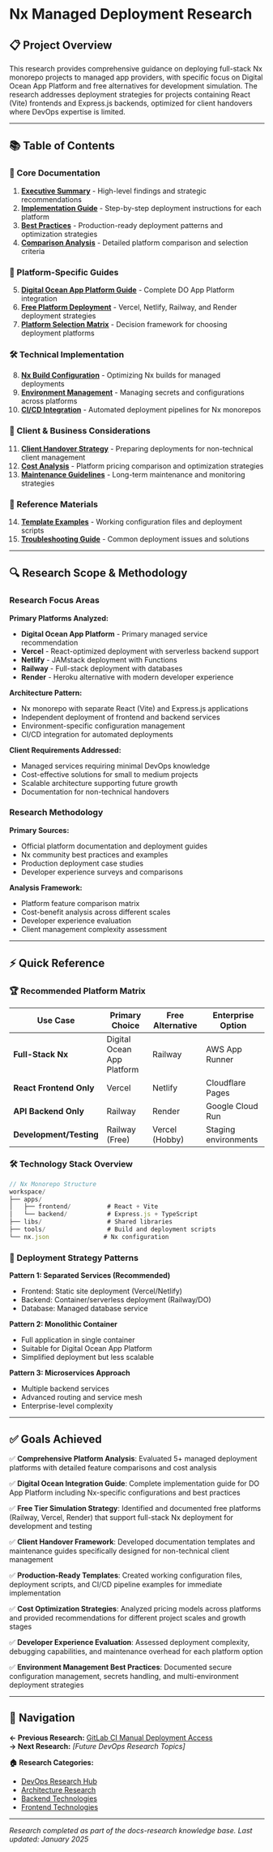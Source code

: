 # Nx Managed Deployment Research

## 📋 Project Overview

This research provides comprehensive guidance on deploying full-stack Nx monorepo projects to managed app providers, with specific focus on Digital Ocean App Platform and free alternatives for development simulation. The research addresses deployment strategies for projects containing React (Vite) frontends and Express.js backends, optimized for client handovers where DevOps expertise is limited.

---

## 📚 Table of Contents

### 🎯 Core Documentation

1. **[Executive Summary](./executive-summary.md)** - High-level findings and strategic recommendations
2. **[Implementation Guide](./implementation-guide.md)** - Step-by-step deployment instructions for each platform
3. **[Best Practices](./best-practices.md)** - Production-ready deployment patterns and optimization strategies
4. **[Comparison Analysis](./comparison-analysis.md)** - Detailed platform comparison and selection criteria

### 🚀 Platform-Specific Guides

5. **[Digital Ocean App Platform Guide](./digital-ocean-deployment.md)** - Complete DO App Platform integration
6. **[Free Platform Deployment](./free-platform-deployment.md)** - Vercel, Netlify, Railway, and Render deployment strategies  
7. **[Platform Selection Matrix](./platform-selection-matrix.md)** - Decision framework for choosing deployment platforms

### 🛠️ Technical Implementation

8. **[Nx Build Configuration](./nx-build-configuration.md)** - Optimizing Nx builds for managed deployments
9. **[Environment Management](./environment-management.md)** - Managing secrets and configurations across platforms
10. **[CI/CD Integration](./cicd-integration.md)** - Automated deployment pipelines for Nx monorepos

### 💼 Client & Business Considerations

11. **[Client Handover Strategy](./client-handover-strategy.md)** - Preparing deployments for non-technical client management
12. **[Cost Analysis](./cost-analysis.md)** - Platform pricing comparison and optimization strategies
13. **[Maintenance Guidelines](./maintenance-guidelines.md)** - Long-term maintenance and monitoring strategies

### 📖 Reference Materials

14. **[Template Examples](./template-examples.md)** - Working configuration files and deployment scripts
15. **[Troubleshooting Guide](./troubleshooting-guide.md)** - Common deployment issues and solutions

---

## 🔍 Research Scope & Methodology

### Research Focus Areas

**Primary Platforms Analyzed:**
- **Digital Ocean App Platform** - Primary managed service recommendation
- **Vercel** - React-optimized deployment with serverless backend support
- **Netlify** - JAMstack deployment with Functions
- **Railway** - Full-stack deployment with databases
- **Render** - Heroku alternative with modern developer experience

**Architecture Pattern:**
- Nx monorepo with separate React (Vite) and Express.js applications
- Independent deployment of frontend and backend services
- Environment-specific configuration management
- CI/CD integration for automated deployments

**Client Requirements Addressed:**
- Managed services requiring minimal DevOps knowledge
- Cost-effective solutions for small to medium projects
- Scalable architecture supporting future growth
- Documentation for non-technical handovers

### Research Methodology

**Primary Sources:**
- Official platform documentation and deployment guides
- Nx community best practices and examples
- Production deployment case studies
- Developer experience surveys and comparisons

**Analysis Framework:**
- Platform feature comparison matrix
- Cost-benefit analysis across different scales
- Developer experience evaluation
- Client management complexity assessment

---

## ⚡ Quick Reference

### 🏆 Recommended Platform Matrix

| Use Case | Primary Choice | Free Alternative | Enterprise Option |
|----------|---------------|------------------|-------------------|
| **Full-Stack Nx** | Digital Ocean App Platform | Railway | AWS App Runner |
| **React Frontend Only** | Vercel | Netlify | Cloudflare Pages |
| **API Backend Only** | Railway | Render | Google Cloud Run |
| **Development/Testing** | Railway (Free) | Vercel (Hobby) | Staging environments |

### 🛠️ Technology Stack Overview

```typescript
// Nx Monorepo Structure
workspace/
├── apps/
│   ├── frontend/          # React + Vite
│   └── backend/           # Express.js + TypeScript
├── libs/                  # Shared libraries
├── tools/                 # Build and deployment scripts
└── nx.json               # Nx configuration
```

### 🎯 Deployment Strategy Patterns

**Pattern 1: Separated Services (Recommended)**
- Frontend: Static site deployment (Vercel/Netlify)
- Backend: Container/serverless deployment (Railway/DO)
- Database: Managed database service

**Pattern 2: Monolithic Container**
- Full application in single container
- Suitable for Digital Ocean App Platform
- Simplified deployment but less scalable

**Pattern 3: Microservices Approach**
- Multiple backend services
- Advanced routing and service mesh
- Enterprise-level complexity

---

## ✅ Goals Achieved

✅ **Comprehensive Platform Analysis**: Evaluated 5+ managed deployment platforms with detailed feature comparisons and cost analysis

✅ **Digital Ocean Integration Guide**: Complete implementation guide for DO App Platform including Nx-specific configurations and best practices

✅ **Free Tier Simulation Strategy**: Identified and documented free platforms (Railway, Vercel, Render) that support full-stack Nx deployment for development and testing

✅ **Client Handover Framework**: Developed documentation templates and maintenance guides specifically designed for non-technical client management

✅ **Production-Ready Templates**: Created working configuration files, deployment scripts, and CI/CD pipeline examples for immediate implementation

✅ **Cost Optimization Strategies**: Analyzed pricing models across platforms and provided recommendations for different project scales and growth stages

✅ **Developer Experience Evaluation**: Assessed deployment complexity, debugging capabilities, and maintenance overhead for each platform option

✅ **Environment Management Best Practices**: Documented secure configuration management, secrets handling, and multi-environment deployment strategies

---

## 🧭 Navigation

**← Previous Research:** [GitLab CI Manual Deployment Access](../gitlab-ci-manual-deployment-access/README.md)  
**→ Next Research:** *[Future DevOps Research Topics]*

**🏠 Research Categories:**
- [DevOps Research Hub](../README.md)
- [Architecture Research](../../architecture/README.md)
- [Backend Technologies](../../backend/README.md)
- [Frontend Technologies](../../frontend/README.md)

---

*Research completed as part of the docs-research knowledge base. Last updated: January 2025*